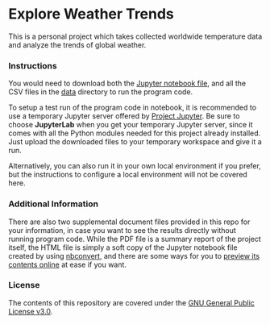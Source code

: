# Explore Weather Trends

This is a personal project which takes collected worldwide temperature data and analyze the trends of global weather.

### Instructions

You would need to download both the [Jupyter notebook file](https://github.com/ZXKUQYB/nd002-project1/blob/main/Explore_Weather_Trends.ipynb), and all the CSV files in the [data](https://github.com/ZXKUQYB/nd002-project1/tree/main/data) directory to run the program code.

To setup a test run of the program code in notebook, it is recommended to use a temporary Jupyter server offered by [Project Jupyter](https://jupyter.org/try). Be sure to choose **JupyterLab** when you get your temporary Jupyter server, since it comes with all the Python modules needed for this project already installed. Just upload the downloaded files to your temporary workspace and give it a run.

Alternatively, you can also run it in your own local environment if you prefer, but the instructions to configure a local environment will not be covered here.

### Additional Information

There are also two supplemental document files provided in this repo for your information, in case you want to see the results directly without running program code. While the PDF file is a summary report of the project itself, the HTML file is simply a soft copy of the Jupyter notebook file created by using [nbconvert](https://nbconvert.readthedocs.io), and there are some ways for you to [preview its contents online](https://stackoverflow.com/questions/8446218/how-to-see-an-html-page-on-github-as-a-normal-rendered-html-page-to-see-preview) at ease if you want.

### License

The contents of this repository are covered under the [GNU General Public License v3.0](https://github.com/ZXKUQYB/nd002-project1/blob/main/LICENSE).
